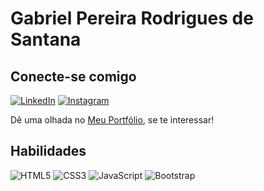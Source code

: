 # Gabriel Pereira Rodrigues de Santana

## Conecte-se comigo
[![LinkedIn](https://img.shields.io/badge/LinkedIn-000?style=for-the-badge&logo=linkedin)](https://www.linkedin.com/in/gabriel-pereira-b65129150/)
[![Instagram](https://img.shields.io/badge/Instagram-000?style=for-the-badge&logo=instagram)](https://www.instagram.com/saintangel_gabs/)


Dê uma olhada no [Meu Portfólio](https://gabs-sama.github.io/Port/), se te interessar!

## Habilidades
![HTML5](https://img.shields.io/badge/HTML5-000?style=for-the-badge&logo=html5)
![CSS3](https://img.shields.io/badge/CSS3-000?style=for-the-badge&logo=css3)
![JavaScript](https://img.shields.io/badge/JavaScript-000?style=for-the-badge&logo=javascript)
![Bootstrap](https://img.shields.io/badge/bootstrap-%238511FA.svg?style=for-the-badge&logo=bootstrap&logoColor=white)